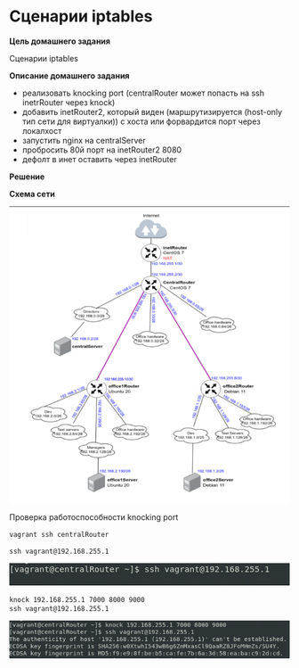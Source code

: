 # Сценарии iptables

**Цель домашнего задания**

Сценарии iptables

**Описание домашнего задания**

* реализовать knocking port (centralRouter может попасть на ssh inetrRouter через knock)
* добавить inetRouter2, который виден (маршрутизируется (host-only тип сети для виртуалки)) с хоста или форвардится порт через локалхост
* запустить nginx на centralServer
* пробросить 80й порт на inetRouter2 8080
* дефолт в инет оставить через inetRouter

**Решение**

**Схема сети**

![Alt text](image-2.png)

Проверка работоспособности knocking port

```
vagrant ssh centralRouter
```

```
ssh vagrant@192.168.255.1
```
![Alt text](image.png)

```
knock 192.168.255.1 7000 8000 9000
ssh vagrant@192.168.255.1
```
![Alt text](image-1.png)



